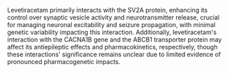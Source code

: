 Levetiracetam primarily interacts with the SV2A protein, enhancing its control over synaptic vesicle activity and neurotransmitter release, crucial for managing neuronal excitability and seizure propagation, with minimal genetic variability impacting this interaction. Additionally, levetiracetam's interaction with the CACNA1B gene and the ABCB1 transporter protein may affect its antiepileptic effects and pharmacokinetics, respectively, though these interactions' significance remains unclear due to limited evidence of pronounced pharmacogenetic impacts.